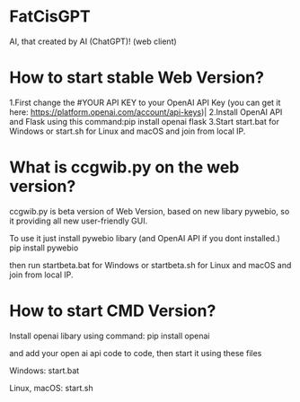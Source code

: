 # FatCisGPT
AI, that created by AI (ChatGPT)! (web client)

# How to start stable Web Version?
1.First change the #YOUR API KEY to your OpenAI API Key (you can get it here: https://platform.openai.com/account/api-keys)|
2.Install OpenAI API and Flask using this command:pip install openai flask
3.Start start.bat for Windows or start.sh for Linux and macOS and join from local IP.

# What is ccgwib.py on the web version?
ccgwib.py is beta version of Web Version, based on new libary pywebio, so it providing all new user-friendly GUI.

To use it just install pywebio libary (and OpenAI API if you dont installed.)
pip install pywebio

then run startbeta.bat for Windows or startbeta.sh for Linux and macOS and join from local IP.

# How to start CMD Version?
Install openai libary using command:
pip install openai

and add your open ai api code to code, then start it using these files

Windows:
start.bat

Linux, macOS:
start.sh
